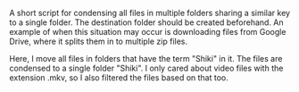 A short script for condensing all files in multiple folders sharing a similar key to a single folder. The destination folder should be created beforehand. An example of when this situation may occur is downloading files from Google Drive, where it splits them in to multiple zip files.

Here, I move all files in folders that have the term "Shiki" in it. The files are condensed to a single folder "Shiki". I only cared about video files with the extension .mkv, so I also filtered the files based on that too.
